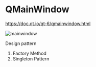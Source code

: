 # QMainWindow
https://doc.qt.io/qt-6/qmainwindow.html

![mainwindow](https://github.com/nkuthalomakonco/QMainWindow/assets/118244106/22dd91b5-6969-41c6-82a8-c3603f50b4a7)

Design pattern
1. Factory Method
2. Singleton Pattern

